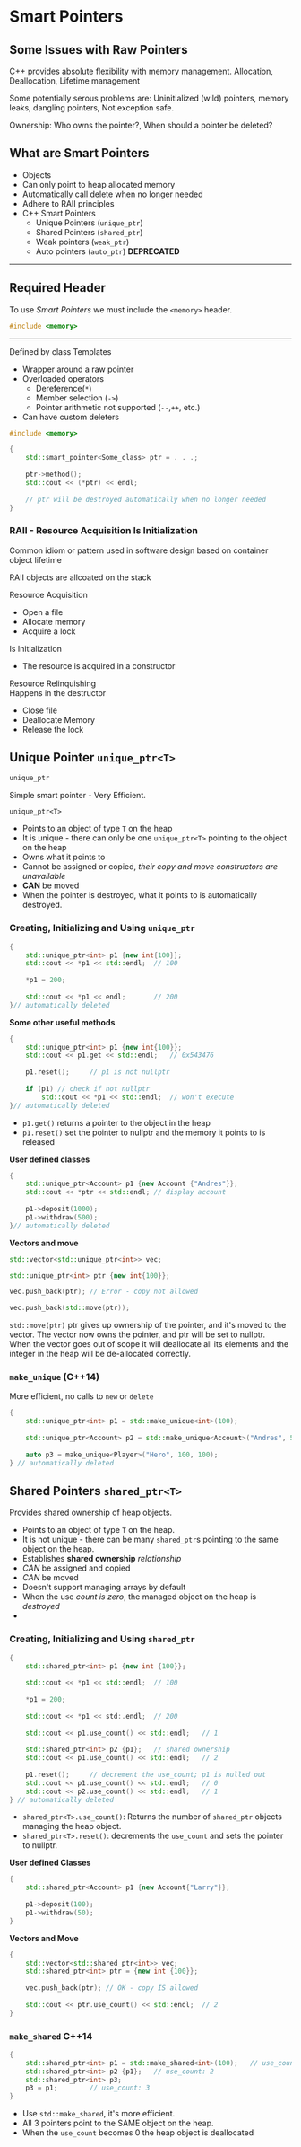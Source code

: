 # Smart Pointers

## Some Issues with Raw Pointers
C++ provides absolute flexibility with memory management. Allocation, Deallocation, Lifetime management

Some potentially serous problems are: Uninitialized (wild) pointers, memory leaks, dangling pointers, Not exception safe.

Ownership: Who owns the pointer?, When should a pointer be deleted?


## What are Smart Pointers
- Objects
- Can only point to heap allocated memory
- Automatically call delete when no longer needed
- Adhere to RAII principles
- C++ Smart Pointers
  - Unique Pointers (`unique_ptr`)
  - Shared Pointers (`shared_ptr`)
  - Weak pointers (`weak_ptr`)
  - Auto pointers (`auto_ptr`) **DEPRECATED** 

---
## Required Header
To use _Smart Pointers_ we must include the `<memory>` header.
```c++
#include <memory>
```
---


Defined by class Templates
- Wrapper around a raw pointer
- Overloaded operators
  - Dereference(`*`)
  - Member selection (`->`)
  - Pointer arithmetic not supported (`--`,`++`, etc.)
- Can have custom deleters


```c++
#include <memory>

{
    std::smart_pointer<Some_class> ptr = . . .;
    
    ptr->method();
    std::cout << (*ptr) << endl;
    
    // ptr will be destroyed automatically when no longer needed     
}
```

### RAII - Resource Acquisition Is Initialization

Common idiom or pattern used in software design based on container object lifetime

RAII objects are allcoated on the stack

Resource Acquisition
- Open a file
- Allocate memory
- Acquire a lock

Is Initialization
- The resource is acquired in a constructor

Resource Relinquishing  
Happens in the destructor
- Close file
- Deallocate Memory
- Release the lock


## Unique Pointer `unique_ptr<T>`

```c++
unique_ptr
```

Simple smart pointer - Very Efficient.

`unique_ptr<T>`
- Points to an object of type `T` on the heap
- It is unique - there can only be one `unique_ptr<T>` pointing to the object on the heap
- Owns what it points to
- Cannot be assigned or copied, *their copy and move constructors are unavailable*
- **CAN** be moved
- When the pointer is destroyed, what it points to is automatically destroyed.


### Creating, Initializing and Using `unique_ptr`
```cpp
{
    std::unique_ptr<int> p1 {new int{100}};
    std::cout << *p1 << std::endl;  // 100
    
    *p1 = 200;
    
    std::cout << *p1 << endl;       // 200
}// automatically deleted
```
**Some other useful methods**
```c++
{
    std::unique_ptr<int> p1 {new int{100}};
    std::cout << p1.get << std::endl;   // 0x543476
    
    p1.reset();     // p1 is not nullptr
    
    if (p1) // check if not nullptr
        std::cout << *p1 << std::endl;  // won't execute
}// automatically deleted
```
- `p1.get()` returns a pointer to the object in the heap
- `p1.reset()` set the pointer to nullptr and the memory it points to is released

**User defined classes**
```c++
{
    std::unique_ptr<Account> p1 {new Account {"Andres"}};
    std::cout << *ptr << std::endl; // display account
    
    p1->deposit(1000);
    p1->withdraw(500);
}// automatically deleted
```
**Vectors and move**
```c++
std::vector<std::unique_ptr<int>> vec;

std::unique_ptr<int> ptr {new int{100}};

vec.push_back(ptr); // Error - copy not allowed

vec.push_back(std::move(ptr));
```

`std::move(ptr)` ptr gives up ownership of the pointer, and it's moved to the vector. The vector now owns the pointer, and ptr will be set to nullptr.  
When the vector goes out of scope it will deallocate all its elements and the integer in the heap will be de-allocated correctly.

### `make_unique` (C++14)
More efficient, no calls to `new` or `delete` 
```c++
{
    std::unique_ptr<int> p1 = std::make_unique<int>(100);
    
    std::unique_ptr<Account> p2 = std::make_unique<Account>("Andres", 5000);
    
    auto p3 = make_unique<Player>("Hero", 100, 100);
} // automatically deleted
```

## Shared Pointers `shared_ptr<T>`

Provides shared ownership of heap objects.

- Points to an object of type `T` on the heap.
- It is not unique - there can be many `shared_ptr`s pointing to the same object on the heap.
- Establishes **shared ownership** *relationship*
- _CAN_ be assigned and copied
- _CAN_ be moved
- Doesn't support managing arrays by default
- When the use *count is zero*, the managed object on the heap is *destroyed*
- 
### Creating, Initializing and Using `shared_ptr`
```c++
{
    std::shared_ptr<int> p1 {new int {100}};
    
    std::cout << *p1 << std::endl;  // 100
    
    *p1 = 200;
    
    std::cout << *p1 << std:.endl;  // 200
    
    std::cout << p1.use_count() << std::endl;   // 1
    
    std::shared_ptr<int> p2 {p1};   // shared ownership
    std::cout << p1.use_count() << std::endl;   // 2
    
    p1.reset();     // decrement the use_count; p1 is nulled out
    std::cout << p1.use_count() << std::endl;   // 0
    std::cout << p2.use_count() << std::endl;   // 1
} // automatically deleted
```

- `shared_ptr<T>.use_count()`: Returns the number of `shared_ptr` objects managing the heap object.
- `shared_ptr<T>.reset()`: decrements the `use_count` and sets the pointer to nullptr.


**User defined Classes**
```c++
{
    std::shared_ptr<Account> p1 {new Account{"Larry"}};
    
    p1->deposit(100);
    p1->withdraw(50);
}
```

**Vectors and Move**
```c++
{
    std::vector<std::shared_ptr<int>> vec;
    std::shared_ptr<int> ptr = {new int {100}};
    
    vec.push_back(ptr); // OK - copy IS allowed
    
    std::cout << ptr.use_count() << std::endl;  // 2
}
```

### `make_shared` C++14
```c++
{
    std::shared_ptr<int> p1 = std::make_shared<int>(100);   // use_count: 1
    std::shared_ptr<int> p2 {p1};   // use_count: 2
    std::shared_ptr<int> p3;
    p3 = p1;        // use_count: 3
}
```
- Use `std::make_shared`, it's more efficient.
- All 3 pointers point to the SAME object on the heap.
- When the `use_count` becomes 0 the heap object is deallocated




